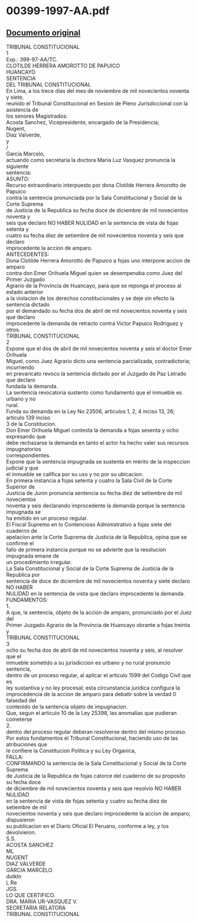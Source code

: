 
00399-1997-AA.pdf
=================
  
[Documento original](https://tc.gob.pe/jurisprudencia/1998/00399-1997-AA.pdf)  
---  
TRIBUNAL CONSTITUCIONAL  
1  
Exp.: 399-97-AA/TC.  
CLOTILDE HERRERA AMOROTTO DE PAPUICO  
HUANCAYO  
SENTENCIA  
DEL TRIBUNAL CONSTITUCIONAL  
En Lima, a los trece dias del mes de noviembre de mil novecientos noventa y siete,  
reunido el Tribunal Constitucional en Sesion de Pleno Jurisdiccional con la asistencia de  
los senores Magistrados:  
Acosta Sanchez, Vicepresidente, encargado de la Presidencia;  
Nugent,  
Diaz Valverde,  
y  
/  
Garcia Marcelo,  
actuando como secretaria la doctora Maria Luz Vasquez pronuncia la siguiente  
sentencia:  
ASUNTO:  
Recurso extraordinario interpuesto por dona Clotilde Herrera Amorotto de Papuico  
contra la sentencia pronunciada por la Sala Constitucional y Social de la Corte Suprema  
de Justicia de la Republica su fecha doce de diciembre de mil novecientos noventa y  
seis que declaro NO HABER NULIDAD en la sentencia de vista de fojas setenta y  
cuatro su fecha diez de setiembre de mil novecientos noventa y seis que declaro  
improcedente la accion de amparo.  
ANTECEDENTES:  
Dona Clotilde Herrera Amorotto de Papuico a fojas uno interpone accion de amparo  
contra don Emer Orihuela Miguel quien se desempenaba como Juez del Primer Juzgado  
Agrario de la Provincia de Huancayo, para que se reponga el proceso al estado anterior  
a la violacion de los derechos constitucionales y se deje sin efecto la sentencia dictado  
por el demandado su fecha dos de abril de mil novecientos noventa y seis que declaro  
improcedente la demanda de retracto contra Victor Papuico Rodriguez y otros.  
TRIBUNAL CONSTITUCIONAL  
2  
Expone que el dos de abril de mil novecientos noventa y seis el doctor Emer Orihuela  
Miguel, como Juez Agrario dicto una sentencia parcializada, contradictoria; incurriendo  
en prevaricato revoco la sentencia dictado por el Juzgado de Paz Letrado que declaro  
fundada la demanda.  
La sentencia revocatoria sustento como fundamento que el inmueble es urbano y no  
rural.  
Funda su demanda en la Ley No 23506, articulos 1, 2, 4 inciso 13, 26; articulo 139 inciso  
3 de la Constitucion.  
Don Emer Orihuela Miguel contesta la demanda a fojas sesenta y ocho expresando que  
debe rechazarse la demanda en tanto el actor ha hecho valer sus recursos impugnatorios  
correspondientes.  
Expone que la sentencia impugnada se sustenta en mérito de la inspeccion judicial y que  
el inmueble se califica por su uso y no por su ubicacion.  
En primera instancia a fojas setenta y cuatro la Sala Civil de la Corte Superior de  
Justicia de Junin pronuncia sentencia su fecha diez de setiembre de mil novecientos  
noventa y seis declarando improcedente la demanda porque la sentencia impugnada se  
ha emitido en un proceso regular.  
El Fiscal Supremo en lo Contencioso Administrativo a fojas siete del cuaderno de  
apelacion ante la Corte Suprema de Justicia de la Republica, opina que se confirme el  
fallo de primera instancia porque no se advierte que la resolucion impugnada emane de  
un procedimiento irregular.  
La Sala Constitucional y Social de la Corte Suprema de Justicia de la Republica por  
sentencia de doce de diciembre de mil novecientos noventa y siete declaro NO HABER  
NULIDAD en la sentencia de vista que declaro improcedente la demanda.  
FUNDAMENTOS:  
1.  
A que, la sentencia, objeto de la accion de amparo, pronunciado por el Juez del  
Primer Juzgado Agrario de la Provincia de Huancayo obrante a fojas treinta y  
TRIBUNAL CONSTITUCIONAL  
3  
ocho su fecha dos de abril de mil novecientos noventa y seis, al resolver que el  
inmueble sometido a su jurisdiccion es urbano y no rural pronuncio sentencia,  
dentro de un proceso regular, al aplicar el articulo 1599 del Codigo Civil que es  
ley sustantiva y no ley procesal; esta circunstancia juridica configura la  
improcedencia de la accion de amparo para debatir sobre la verdad 0 falsedad del  
contenido de la sentencia objeto de impugnacion.  
Que, segun el articulo 10 de la Ley 25398, las anomalias que pudieran cometerse  
2.  
dentro del proceso regular deberan resolverse dentro del mismo proceso.  
Por estos fundamentos el Tribunal Constitucional, haciendo uso de las atribuciones que  
le confiere la Constitucion Politica y su Ley Organica,  
FALLA:  
CONFIRMANDO la sentencia de la Sala Constitucional y Social de la Corte Suprema  
de Justicia de la Republica de fojas catorce del cuaderno de su proposito su fecha doce  
de diciembre de mil novecientos noventa y seis que resolvio NO HABER NULIDAD  
en la sentencia de vista de fojas setenta y cuatro su fecha diez de setiembre de mil  
novecientos noventa y seis que declaro improcedente la accion de amparo; dispusieron  
su publicacion en el Diario Oficial El Peruano, conforme a ley, y los devolvieron.  
S.S.  
ACOSTA SANCHEZ  
ML  
NUGENT  
DIAZ VALVERDE  
GARCIA MARCELO  
dutkln  
L Re  
JGS.  
LO QUE CERTIFICO.  
DRA. MARIA UR-VASQUEZ V.  
SECRETARIA RELATORA  
TRIBUNAL CONSTITUCIONAL